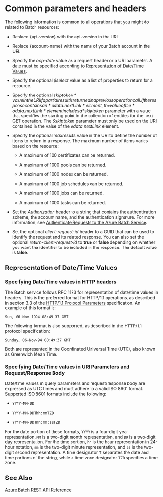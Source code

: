# Common parameters and headers

The following information is common to all operations that you might do related to Batch resources:

-   Replace {api-version} with the api-version in the URI.

-   Replace {account-name} with the name of your Batch account in the URI.

-   Specify the *ocp-date* value as a request header or a URI parameter. A date must be specified according to [Representation of Date/Time Values](#BKMK_DateTime).

-   Specify the optional *$select* value as a list of properties to return for a resource.

-   Specify the optional *$skiptoken* value in the URI if a partial result is returned in a previous operation call. If the response contains an *odata.nextLink* element, the value of the *odata.nextLink* element includes a *$skiptoken* parameter with a value that specifies the starting point in the collection of entities for the next GET operation. The *$skiptoken* parameter must only be used on the URI contained in the value of the *odata.nextLink* element.

-   Specify the optional *maxresults* value in the URI to define the number of items to return in a response. The maximum number of items varies based on the resource:

    -   A maximum of 100 certificates can be returned.

    -   A maximum of 1000 pools can be returned.

    -   A maximum of 1000 nodes can be returned.

    -   A maximum of 1000 job schedules can be returned.

    -   A maximum of 1000 jobs can be returned.

    -   A maximum of 1000 tasks can be returned.

-   Set the *Authorization* header to a string that contains the authentication scheme, the account name, and the authentication signature. For more information, see [Authenticate Requests to the Azure Batch Service](../Topic/Authenticate%20Requests%20to%20the%20Azure%20Batch%20Service.md).

-   Set the optional *client-request-id* header to a GUID that can be used to identify the request and its related response. You can also set the optional *return-client-request-id* to **true** or **false** depending on whether you want the identifier to be included in the response. The default value is **false**.

##  <a name="BKMK_DateTime"></a> Representation of Date/Time Values

### Specifying Date/Time values in HTTP headers
 The Batch service follows RFC 1123 for representation of date/time values in headers. This is the preferred format for HTTP/1.1 operations, as described in section 3.3 of the [HTTP/1.1 Protocol Parameters](http://go.microsoft.com/fwlink/?linkid=133333) specification. An example of this format is:

```
Sun, 06 Nov 1994 08:49:37 GMT
```

 The following format is also supported, as described in the HTTP/1.1 protocol specification:

```
Sunday, 06-Nov-94 08:49:37 GMT
```

 Both are represented in the Coordinated Universal Time (UTC), also known as Greenwich Mean Time.

### Specifying Date/Time values in URI Parameters and Request/Response Body
 Date/time values in query parameters and request/response body are expressed as UTC times and must adhere to a valid ISO 8601 format. Supported ISO 8601 formats include the following:

-   `YYYY-MM-DD`

-   `YYYY-MM-DDThh:mmTZD`

-   `YYYY-MM-DDThh:mm:ssTZD`

 For the date portion of these formats, `YYYY` is a four-digit year representation, `MM` is a two-digit month representation, and `DD` is a two-digit day representation. For the time portion, `hh` is the hour representation in 24-hour notation, `mm` is the two-digit minute representation, and `ss` is the two-digit second representation. A time designator `T` separates the date and time portions of the string, while a time zone designator `TZD` specifies a time zone.

## See Also
 [Azure Batch REST API Reference](../Topic/Azure%20Batch%20REST%20API%20Reference.md)

